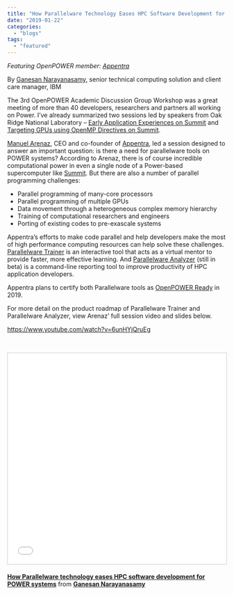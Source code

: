 ```yaml
---
title: "How Parallelware Technology Eases HPC Software Development for POWER Systems"
date: "2019-01-22"
categories: 
  - "blogs"
tags: 
  - "featured"
---
```


_Featuring OpenPOWER member: [Appentra](https://www.appentra.com/)_

 By [Ganesan Narayanasamy](https://www.linkedin.com/in/ganesannarayanasamy/), senior technical computing solution and client care manager, IBM

The 3rd OpenPOWER Academic Discussion Group Workshop was a great meeting of more than 40 developers, researchers and partners all working on Power. I’ve already summarized two sessions led by speakers from Oak Ridge National Laboratory – [Early Application Experiences on Summit](https://openpowerfoundation.org/blogs/early-application-experiences-summit-oak-ridge/) and [Targeting GPUs using OpenMP Directives on Summit](https://openpowerfoundation.org/blogs/targeting-gpus-using-openmp-directives/).

[Manuel Arenaz](https://www.linkedin.com/in/manuelarenaz/), CEO and co-founder of [Appentra](https://www.appentra.com/), led a session designed to answer an important question: is there a need for parallelware tools on POWER systems? According to Arenaz, there is of course incredible computational power in even a single node of a Power-based supercomputer like [Summit](https://www.olcf.ornl.gov/summit/). But there are also a number of parallel programming challenges:

- Parallel programming of many-core processors
- Parallel programming of multiple GPUs
- Data movement through a heterogeneous complex memory hierarchy
- Training of computational researchers and engineers
- Porting of existing codes to pre-exascale systems

Appentra’s efforts to make code parallel and help developers make the most of high performance computing resources can help solve these challenges. [Parallelware Trainer](https://www.appentra.com/products/parallelware-trainer/) is an interactive tool that acts as a virtual mentor to provide faster, more effective learning. And [Parallelware Analyzer](https://www.appentra.com/products/parallelware-analyzer/) (still in beta) is a command-line reporting tool to improve productivity of HPC application developers.

Appentra plans to certify both Parallelware tools as [OpenPOWER Ready](https://openpowerfoundation.org/technical/openpower-ready/) in 2019.

For more detail on the product roadmap of Parallelware Trainer and Parallelware Analyzer, view Arenaz’ full session video and slides below.

https://www.youtube.com/watch?v=6unHYjQruEg

 

<iframe style="border: 1px solid #CCC; border-width: 1px; margin-bottom: 5px; max-width: 100%;" src="//www.slideshare.net/slideshow/embed_code/key/LFrg0y165DM5zN" width="595" height="485" frameborder="0" marginwidth="0" marginheight="0" scrolling="no" allowfullscreen="allowfullscreen"></iframe>

**[How Parallelware technology eases HPC software development for POWER systems](//www.slideshare.net/ganesannarayanasamy/how-parallelware-technology-eases-hpc-software-development-for-power-systems "How Parallelware technology eases HPC software development for POWER systems")** from **[Ganesan Narayanasamy](https://www.slideshare.net/ganesannarayanasamy)**
